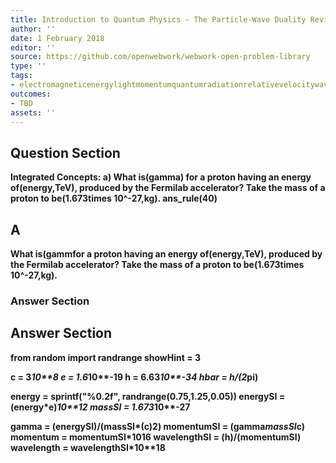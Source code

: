 ```yaml
---
title: Introduction to Quantum Physics - The Particle-Wave Duality Reviewed
author: ''
date: 1 February 2018
editor: ''
source: https://github.com/openwebwork/webwork-open-problem-library
type: ''
tags:
- electromagneticenergylightmomentumquantumradiationrelativevelocitywavelength
outcomes:
- TBD
assets: ''
---
```


## Question Section 

<b>
<b>Integrated Concepts:<b>
a) What is(gamma) for a proton having an energy of(energy,TeV), produced by the Fermilab accelerator? Take the mass of a proton to be(1.673times 10^-27,kg).
ans_rule(40)

## A
What is(gammfor a proton having an energy of(energy,TeV), produced by the Fermilab accelerator? Take the mass of a proton to be(1.673times 10^-27,kg).
### Answer Section


## Answer Section

from random import randrange
showHint = 3

c = 3*10**8
e = 1.6*10**-19
h = 6.63*10**-34
hbar = h/(2*pi)

energy = sprintf("%0.2f", randrange(0.75,1.25,0.05))
energySI = (energy*e)*10**12
massSI = 1.673*10**-27

gamma = (energySI)/(massSI*(c)**2)
momentumSI = (gamma*massSI*c)
momentum = momentumSI*10**16
wavelengthSI = (h)/(momentumSI)
wavelength = wavelengthSI*10**18
